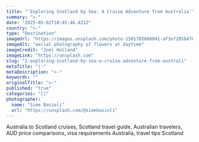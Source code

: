 ```yaml
---
title: "'Exploring Scotland by Sea: A Cruise Adventure from Australia'"
summary: ">-"
date: "2025-05-02T10:45:46.421Z"
country: ">-"
type: "Destination"
imageUrl: "https://images.unsplash.com/photo-1501785888041-af3ef285b470?q=80&w=2070&auto=format&fit=crop&ixlib=rb-4.0.3&ixid=M3wxMjA3fDB8MHxwaG90by1wYWdlfHx8fGVufDB8fHx8fA%3D%3D"
imageAlt: "aerial photography of flowers at daytime"
imageCredit: "Joel Holland"
imageLink: "https://unsplash.com"
slug: "1-exploring-scotland-by-sea-a-cruise-adventure-from-australi"
metaTitle: "|-"
metaDescription: ">-"
keywords: ""
originalTitle: ">-"
published: "true"
categories: "[]"
photographer:
  name: "Sime Basioli"
  url: "https://unsplash.com/@simebasioli"
---
```







Australia to Scotland cruises, Scotland travel guide, Australian travelers, AUD price comparisons, visa requirements Australia, travel tips Scotland
